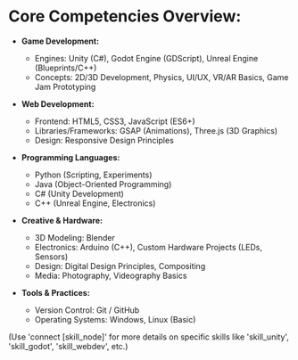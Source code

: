 # Core Competencies Overview:

*   **Game Development:**
    *   Engines: Unity (C#), Godot Engine (GDScript), Unreal Engine (Blueprints/C++)
    *   Concepts: 2D/3D Development, Physics, UI/UX, VR/AR Basics, Game Jam Prototyping

*   **Web Development:**
    *   Frontend: HTML5, CSS3, JavaScript (ES6+)
    *   Libraries/Frameworks: GSAP (Animations), Three.js (3D Graphics)
    *   Design: Responsive Design Principles

*   **Programming Languages:**
    *   Python (Scripting, Experiments)
    *   Java (Object-Oriented Programming)
    *   C# (Unity Development)
    *   C++ (Unreal Engine, Electronics)

*   **Creative & Hardware:**
    *   3D Modeling: Blender
    *   Electronics: Arduino (C++), Custom Hardware Projects (LEDs, Sensors)
    *   Design: Digital Design Principles, Compositing
    *   Media: Photography, Videography Basics

*   **Tools & Practices:**
    *   Version Control: Git / GitHub
    *   Operating Systems: Windows, Linux (Basic)

(Use 'connect [skill_node]' for more details on specific skills like 'skill_unity', 'skill_godot', 'skill_webdev', etc.)
